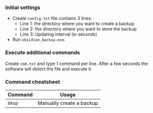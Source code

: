 ### Initial settings
- Create `config.txt` file contains 3 lines:
  - Line 1: the directory where you want to create a backup
  - Line 2: the directory where you want to store the backup
  - Line 3: Updating interval (in seconds)
- Run `obsidian_backup.exe`.
### Execute additional commands
Create `cmd.txt` and type 1 command per line. After a few seconds the software will detect the file and execute it.
### Command cheatsheet
| Command | Usage |
| ------- | ----- |
| `bkup` | Manually create a backup |
